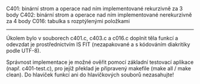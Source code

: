 C401: binární strom a operace nad ním implementované rekurzivně za 3 body
C402: binární strom a operace nad ním implementované nerekurzivně za 4 body
C016: tabulka s rozptýlenými položkami

---
Úkolem bylo v souborech c401.c, c403.c a c016.c doplnit těla funkcí a odevzdat je prostřednictvím IS FIT (nezapakované a s kódováním diakritiky podle UTF-8).

Správnost implementace je možné ověřit pomocí základní testovací aplikace (např. c401-test.c), pro jejíž překlad je připravený makefile (make all / make clean). Do hlaviček funkcí ani do hlavičkových souborů nezasahujte!
